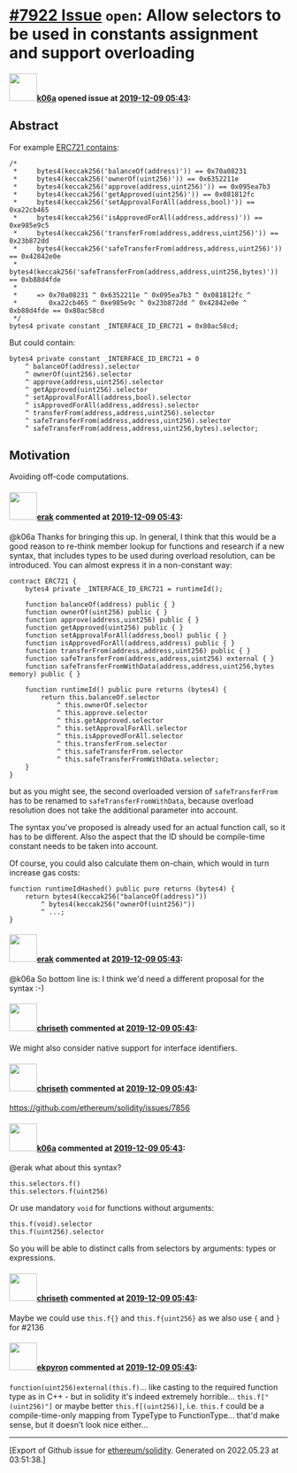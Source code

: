 # [\#7922 Issue](https://github.com/ethereum/solidity/issues/7922) `open`: Allow selectors to be used in constants assignment and support overloading

#### <img src="https://avatars.githubusercontent.com/u/702124?u=00e20e1963ccc9a908a5826b2d8c3b1b1f6acea4&v=4" width="50">[k06a](https://github.com/k06a) opened issue at [2019-12-09 05:43](https://github.com/ethereum/solidity/issues/7922):

## Abstract 

For example [ERC721 contains](https://github.com/OpenZeppelin/openzeppelin-contracts/blob/release-v2.4.0/contracts/token/ERC721/ERC721.sol#L36-L50):
```Solidity
/*
 *     bytes4(keccak256('balanceOf(address)')) == 0x70a08231
 *     bytes4(keccak256('ownerOf(uint256)')) == 0x6352211e
 *     bytes4(keccak256('approve(address,uint256)')) == 0x095ea7b3
 *     bytes4(keccak256('getApproved(uint256)')) == 0x081812fc
 *     bytes4(keccak256('setApprovalForAll(address,bool)')) == 0xa22cb465
 *     bytes4(keccak256('isApprovedForAll(address,address)')) == 0xe985e9c5
 *     bytes4(keccak256('transferFrom(address,address,uint256)')) == 0x23b872dd
 *     bytes4(keccak256('safeTransferFrom(address,address,uint256)')) == 0x42842e0e
 *     bytes4(keccak256('safeTransferFrom(address,address,uint256,bytes)')) == 0xb88d4fde
 *
 *     => 0x70a08231 ^ 0x6352211e ^ 0x095ea7b3 ^ 0x081812fc ^
 *        0xa22cb465 ^ 0xe985e9c ^ 0x23b872dd ^ 0x42842e0e ^ 0xb88d4fde == 0x80ac58cd
 */
bytes4 private constant _INTERFACE_ID_ERC721 = 0x80ac58cd;
```
But could contain:
```Solidity
bytes4 private constant _INTERFACE_ID_ERC721 = 0
    ^ balanceOf(address).selector
    ^ ownerOf(uint256).selector
    ^ approve(address,uint256).selector
    ^ getApproved(uint256).selector
    ^ setApprovalForAll(address,bool).selector
    ^ isApprovedForAll(address,address).selector
    ^ transferFrom(address,address,uint256).selector
    ^ safeTransferFrom(address,address,uint256).selector
    ^ safeTransferFrom(address,address,uint256,bytes).selector;
```

## Motivation

Avoiding off-code computations.

#### <img src="https://avatars.githubusercontent.com/u/20012009?u=61e903cf16bc5f3353db1d571401e2e71b6f61ed&v=4" width="50">[erak](https://github.com/erak) commented at [2019-12-09 05:43](https://github.com/ethereum/solidity/issues/7922#issuecomment-563242956):

@k06a Thanks for bringing this up. In general, I think that this would be a good reason to re-think member lookup for functions and research if a new syntax, that includes types to be used during overload resolution, can be introduced. You can almost express it in a non-constant way:
```
contract ERC721 {
    bytes4 private _INTERFACE_ID_ERC721 = runtimeId();
    
    function balanceOf(address) public { }
    function ownerOf(uint256) public { }
    function approve(address,uint256) public { }
    function getApproved(uint256) public { }
    function setApprovalForAll(address,bool) public { }
    function isApprovedForAll(address,address) public { }
    function transferFrom(address,address,uint256) public { }
    function safeTransferFrom(address,address,uint256) external { }
    function safeTransferFromWithData(address,address,uint256,bytes memory) public { }
    
    function runtimeId() public pure returns (bytes4) {
        return this.balanceOf.selector
            ^ this.ownerOf.selector
            ^ this.approve.selector
            ^ this.getApproved.selector
            ^ this.setApprovalForAll.selector
            ^ this.isApprovedForAll.selector
            ^ this.transferFrom.selector
            ^ this.safeTransferFrom.selector
            ^ this.safeTransferFromWithData.selector;
    }
}
```
but as you might see, the second overloaded version of `safeTransferFrom` has to be renamed to `safeTransferFromWithData`, because overload resolution does not take the additional parameter into account.

The syntax you've proposed is already used for an actual function call, so it has to be different. Also the aspect that the ID should be compile-time constant needs to be taken into account.

Of course, you could also calculate them on-chain, which would in turn increase gas costs:
```
function runtimeIdHashed() public pure returns (bytes4) {
    return bytes4(keccak256("balanceOf(address)"))
        ^ bytes4(keccak256("ownerOf(uint256)"))
        ^ ...;
}
```

#### <img src="https://avatars.githubusercontent.com/u/20012009?u=61e903cf16bc5f3353db1d571401e2e71b6f61ed&v=4" width="50">[erak](https://github.com/erak) commented at [2019-12-09 05:43](https://github.com/ethereum/solidity/issues/7922#issuecomment-563244063):

@k06a So bottom line is: I think we'd need a different proposal for the syntax :-)

#### <img src="https://avatars.githubusercontent.com/u/9073706?v=4" width="50">[chriseth](https://github.com/chriseth) commented at [2019-12-09 05:43](https://github.com/ethereum/solidity/issues/7922#issuecomment-563244983):

We might also consider native support for interface identifiers.

#### <img src="https://avatars.githubusercontent.com/u/9073706?v=4" width="50">[chriseth](https://github.com/chriseth) commented at [2019-12-09 05:43](https://github.com/ethereum/solidity/issues/7922#issuecomment-563245277):

https://github.com/ethereum/solidity/issues/7856

#### <img src="https://avatars.githubusercontent.com/u/702124?u=00e20e1963ccc9a908a5826b2d8c3b1b1f6acea4&v=4" width="50">[k06a](https://github.com/k06a) commented at [2019-12-09 05:43](https://github.com/ethereum/solidity/issues/7922#issuecomment-563253694):

@erak what about this syntax?

```Solidity
this.selectors.f()
this.selectors.f(uint256)
```

Or use mandatory `void` for functions without arguments:

```Solidity
this.f(void).selector
this.f(uint256).selector
```

So you will be able to distinct calls from selectors by arguments: types or expressions.

#### <img src="https://avatars.githubusercontent.com/u/9073706?v=4" width="50">[chriseth](https://github.com/chriseth) commented at [2019-12-09 05:43](https://github.com/ethereum/solidity/issues/7922#issuecomment-573621363):

Maybe we could use `this.f{}` and `this.f{uint256}` as we also use `{` and `}` for #2136

#### <img src="https://avatars.githubusercontent.com/u/1347491?v=4" width="50">[ekpyron](https://github.com/ekpyron) commented at [2019-12-09 05:43](https://github.com/ethereum/solidity/issues/7922#issuecomment-573661266):

``function(uint256)external(this.f)``... like casting to the required function type as in C++ - but in solidity it's indeed extremely horrible...
``this.f["(uint256)"]`` or maybe better ``this.f[(uint256)]``, i.e. ``this.f`` could be a compile-time-only mapping from TypeType to FunctionType... that'd make sense, but it doesn't look nice either...


-------------------------------------------------------------------------------



[Export of Github issue for [ethereum/solidity](https://github.com/ethereum/solidity). Generated on 2022.05.23 at 03:51:38.]
